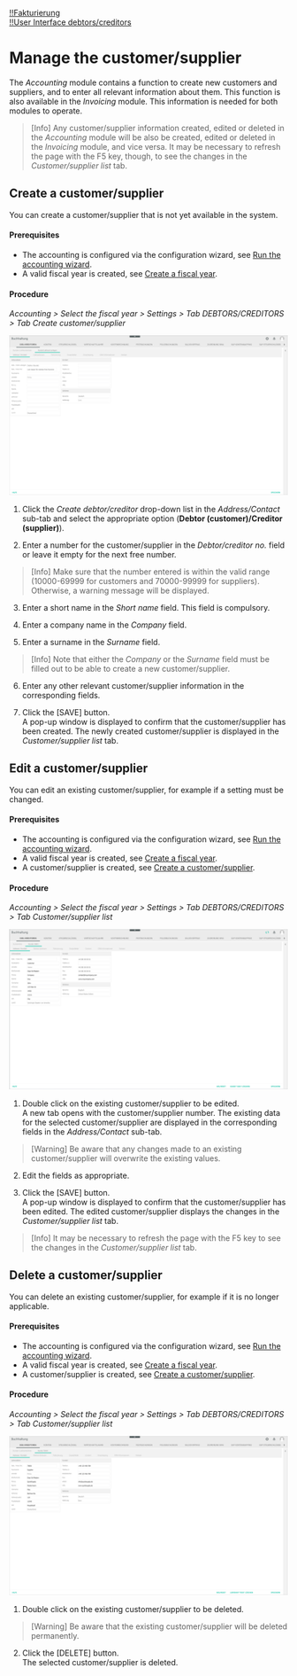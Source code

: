 [!!Fakturierung](RetailSuiteFaktBase)  
[!!User Interface debtors/creditors](../UserInterface/02a_DebtorsCreditors.md)  

# Manage the customer/supplier

The *Accounting* module contains a function to create new customers and suppliers, and to enter all relevant information about them. This function is also available in the *Invoicing* module. This information is needed for both modules to operate.

> [Info] Any customer/supplier information created, edited or deleted in the *Accounting* module will be also be created, edited or deleted in the *Invoicing* module, and vice versa. It may be necessary to refresh the page with the F5 key, though, to see the changes in the *Customer/supplier list* tab.


## Create a customer/supplier

You can create a customer/supplier that is not yet available in the system.

#### Prerequisites

- The accounting is configured via the configuration wizard, see [Run the accounting wizard](./01_RunAccountingWizard.md).
- A valid fiscal year is created, see [Create a fiscal year](./04_ManageFiscalYear.md#create-a-fiscal-year).

#### Procedure

*Accounting > Select the fiscal year > Settings > Tab DEBTORS/CREDITORS > Tab Create customer/supplier*

![Create a customer/supplier](../../Assets/Screenshots/RetailSuiteAccounting/Settings/CustomerSupplier/CreateCustomerSupplier.png "[Create a customer/supplier]")

1. Click the *Create debtor/creditor* drop-down list in the *Address/Contact* sub-tab and select the appropriate option (**Debtor (customer)/Creditor (supplier)**).

2. Enter a number for the customer/supplier in the *Debtor/creditor no.* field or leave it empty for the next free number.

  > [Info] Make sure that the number entered is within the valid range (10000-69999 for customers and 70000-99999 for suppliers). Otherwise, a warning message will be displayed.

3. Enter a short name in the *Short name* field. This field is compulsory.

4. Enter a company name in the *Company* field.

5. Enter a surname in the *Surname* field.

  > [Info] Note that either the *Company* or the *Surname* field must be filled out to be able to create a new customer/supplier.

6. Enter any other relevant customer/supplier information in the corresponding fields.

7. Click the [SAVE] button.  
A pop-up window is displayed to confirm that the customer/supplier has been created. The newly created customer/supplier is displayed in the *Customer/supplier list* tab.


## Edit a customer/supplier

You can edit an existing customer/supplier, for example if a setting must be changed.

#### Prerequisites

- The accounting is configured via the configuration wizard, see [Run the accounting wizard](./01_RunAccountingWizard.md).
- A valid fiscal year is created, see [Create a fiscal year](./04_ManageFiscalYear.md#create-a-fiscal-year).
- A customer/supplier is created, see [Create a customer/supplier](#create-a-customer-supplier).

#### Procedure

*Accounting > Select the fiscal year > Settings > Tab DEBTORS/CREDITORS > Tab Customer/supplier list*

![Edit a customer/supplier](../../Assets/Screenshots/RetailSuiteAccounting/Settings/CustomerSupplier/EditCustomerSupplier.png "[Edit a customer/supplier]")

1. Double click on the existing customer/supplier to be edited.   
A new tab opens with the customer/supplier number. The existing data for the selected customer/supplier are displayed in the corresponding fields in the *Address/Contact* sub-tab.

  > [Warning] Be aware that any changes made to an existing customer/supplier will overwrite the existing values.

2. Edit the fields as appropriate.

3. Click the [SAVE] button.   
A pop-up window is displayed to confirm that the customer/supplier has been edited. The edited customer/supplier displays the changes in the *Customer/supplier list* tab.

  > [Info] It may be necessary to refresh the page with the F5 key to see the changes in the *Customer/supplier list* tab.


## Delete a customer/supplier

You can delete an existing customer/supplier, for example if it is no longer applicable.

#### Prerequisites

- The accounting is configured via the configuration wizard, see [Run the accounting wizard](./01_RunAccountingWizard.md).
- A valid fiscal year is created, see [Create a fiscal year](./04_ManageFiscalYear.md#create-a-fiscal-year).
- A customer/supplier is created, see [Create a customer/supplier](#create-a-customer-supplier).

#### Procedure

*Accounting > Select the fiscal year > Settings > Tab DEBTORS/CREDITORS > Tab Customer/supplier list*

![Delete a customer/supplier](../../Assets/Screenshots/RetailSuiteAccounting/Settings/CustomerSupplier/DeleteCustomerSupplier.png "[Delete a customer/supplier]")

1. Double click on the existing customer/supplier to be deleted.
  > [Warning] Be aware that the existing customer/supplier will be deleted permanently.

2. Click the [DELETE] button.  
The selected customer/supplier is deleted.

[comment]: <> (Schaltfläche heißt nicht genau LÖSCHEN sondern [KUNDE Kundennr. LÖSCHEN] oder [LIEFERANT Lieferantnr. LÖSCHEN]. Andere Lösung?)
